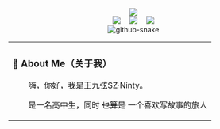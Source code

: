 <div align="center">

  <!-- dynamic typing effect 动态打字效果 -->
  <div>
    <a href="https://blog.storical.space/">
      <img src="https://readme-typing-svg.demolab.com?font=Fira+Code&pause=1000&width=800&lines=欢迎各位乘坐星空的列车，来到这座充满故事的魔法小屋;现在，跟着微风和光芒的指引，一起去旅行吧~~&center=true&size=27" />
    </a>
  </div>

  <!-- profile logo 个人资料徽标 -->
  <div>
    <a href="https://www.storical.space/"><img src="https://img.shields.io/badge/Website-个人主页-blue" /></a>&emsp;
    <a href="https://blog.storical.space/"><img src="https://img.shields.io/badge/Blog-博客-8c36db" /></a>&emsp;
    <!-- wakatime -->    
    <a href="https://wakatime.com/@SinzMise"><img src="https://wakatime.com/badge/user/5d9507b6-015d-469b-9b16-0c9f2d6ed29a.svg" /></a>

  </div>

  <!-- Snake Code Contribution Map 贪吃蛇代码贡献图 -->
  <picture>
    <source media="(prefers-color-scheme: dark)" srcset="https://cdn.jsdelivr.net/gh/SinzMise/SinzMise/profile-snake-contrib/github-contribution-grid-snake-dark.svg" />
    <source media="(prefers-color-scheme: light)" srcset="https://cdn.jsdelivr.net/gh/SinzMise/SinzMise/profile-snake-contrib/github-contribution-grid-snake.svg" />
    <img alt="github-snake" src="https://cdn.jsdelivr.net/gh/SinzMise/SinzMise/profile-snake-contrib/github-contribution-grid-snake-dark.svg" />
  </picture>

</div>

<table>
  
<tr><td>

### 🤺 About Me（关于我）

<p>&emsp;&emsp;嗨，你好，我是王九弦SZ·Ninty。</p>
<p>&emsp;&emsp;是一名高中生，同时 <del>也算是</del> 一个喜欢写故事的旅人</p>

</td></tr>
</table>
